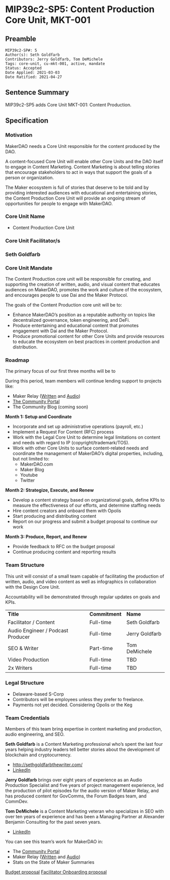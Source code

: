 # MIP39c2-SP5: Content Production Core Unit, MKT-001

## Preamble

```
MIP39c2-SP#: 5
Author(s): Seth Goldfarb
Contributors: Jerry Goldfarb, Tom DeMichele
Tags: core-unit, cu-mkt-001, active, mandate
Status: Accepted
Date Applied: 2021-03-03
Date Ratified: 2021-04-27
```

## Sentence Summary

MIP39c2-SP5 adds Core Unit MKT-001: Content Production.

## Specification

### **Motivation**

MakerDAO needs a Core Unit responsible for the content produced by the DAO.

A content-focused Core Unit will enable other Core Units and the DAO itself to engage in Content Marketing. Content Marketing is about telling stories that encourage stakeholders to act in ways that support the goals of a person or organization.

The Maker ecosystem is full of stories that deserve to be told and by providing interested audiences with educational and entertaining stories, the Content Production Core Unit will provide an ongoing stream of opportunities for people to engage with MakerDAO.

### **Core Unit Name**

* Content Production Core Unit

### **Core Unit Facilitator/s**

### Seth Goldfarb

### **Core Unit Mandate**

The Content Production core unit will be responsible for creating, and supporting the creation of written, audio, and visual content that educates audiences on MakerDAO, promotes the work and culture of the ecosystem, and encourages people to use Dai and the Maker Protocol.

The goals of the Content Production core unit will be to:

* Enhance MakerDAO’s position as a reputable authority on topics like decentralized governance, token engineering, and DeFi.
* Produce entertaining and educational content that promotes engagement with Dai and the Maker Protocol.
* Produce promotional content for other Core Units and provide resources to educate the ecosystem on best practices in content production and distribution.

### **Roadmap**

The primary focus of our first three months will be to

During this period, team members will continue lending support to projects like:

* Maker Relay ([Written](https://forum.makerdao.com/tag/maker-relay) and [Audio](https://anchor.fm/voicesofmkr/))
* [The Community Portal](communitydevelopment.makerdao.com)
* The Community Blog (coming soon)

**Month 1: Setup and Coordinate**

* Incorporate and set up administrative operations (payroll, etc.)
* Implement a Request For Content (RFC) process
* Work with the Legal Core Unit to determine legal limitations on content and needs with regard to IP (copyright/trademark/TOS).
* Work with other Core Units to surface content-related needs and coordinate the management of MakerDAO’s digital properties, including, but not limited to:
    * MakerDAO.com
    * Maker Blog
    * Youtube
    * Twitter

**Month 2: Strategize, Execute, and Renew**

* Develop a content strategy based on organizational goals, define KPIs to measure the effectiveness of our efforts, and determine staffing needs
* Hire content creators and onboard them with Opolis
* Start producing and distributing content
* Report on our progress and submit a budget proposal to continue our work

**Month 3: Produce, Report, and Renew**

* Provide feedback to RFC on the budget proposal
* Continue producing content and reporting results

### **Team Structure**

This unit will consist of a small team capable of facilitating the production of written, audio, and video content as well as infographics in collaboration with the Design Core Unit.

Accountability will be demonstrated through regular updates on goals and KPIs.

<table>
  <tr>
   <td><strong>Title</strong>
   </td>
   <td><strong>Commitment</strong>
   </td>
   <td><strong>Name</strong>
   </td>
  </tr>
  <tr>
   <td>Facilitator / Content
   </td>
   <td>Full-time
   </td>
   <td>Seth Goldfarb
   </td>
  </tr>
  <tr>
   <td>Audio Engineer / Podcast Producer
   </td>
   <td>Full-time
   </td>
   <td>Jerry Goldfarb
   </td>
  </tr>
  <tr>
   <td>SEO & Writer
   </td>
   <td>Part-time
   </td>
   <td>Tom DeMichele
   </td>
  </tr>
  <tr>
   <td>Video Production
   </td>
   <td>Full-time
   </td>
   <td>TBD
   </td>
  </tr>
  <tr>
   <td>2x Writers
   </td>
   <td>Full-time
   </td>
   <td>TBD
   </td>
  </tr>
</table>

### **Legal Structure**

* Delaware-based S-Corp
* Contributors will be employees unless they prefer to freelance.
* Payments not yet decided. Considering Opolis or the Keg

### **Team Credentials**

Members of this team bring expertise in content marketing and production, audio engineering, and SEO. 

**Seth Goldfarb** is a Content Marketing professional who’s spent the last four years helping industry leaders tell better stories about the development of blockchain and cryptocurrency.
* http://sethgoldfarbthewriter.com/
* [LinkedIn](https://www.linkedin.com/in/asethgoldfarb/)

**Jerry Goldfarb** brings over eight years of experience as an Audio Production Specialist and five years of project management experience, led the production of pilot episodes for the audio version of Maker Relay, and has produced content for GovComms, the Forum Badges team, and CommDev.

**Tom DeMichele** is a Content Marketing veteran who specializes in SEO with over ten years of experience and has been a Managing Partner at Alexander Benjamin Consulting for the past seven years.
* [LinkedIn](https://www.linkedin.com/in/thomas-demichele-5285b380/)

You can see this team’s work for MakerDAO in:

* The [Community Portal](https://community-development.makerdao.com/en/)
* Maker Relay ([Written](https://forum.makerdao.com/tag/maker-relay) and [Audio](https://anchor.fm/voicesofmkr/))
* Stats on the State of Maker Summaries

[Budget proposal](https://forum.makerdao.com/t/mip40c2-sp5-core-unit-budget-mkt-001/6824)
[Facilitator Onboarding proposal](https://forum.makerdao.com/t/mip41c4-sp5-facilitator-onboarding-mkt-001/6825)
